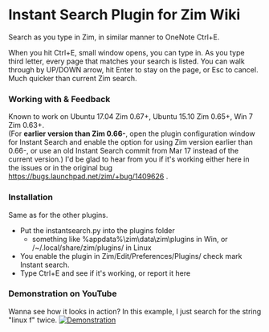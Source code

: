 # Instant Search Plugin for Zim Wiki
Search as you type in Zim, in similar manner to OneNote Ctrl+E.

When you hit Ctrl+E, small window opens, you can type in. As you type third letter, every page that matches your search is listed. You can walk through by UP/DOWN arrow, hit Enter to stay on the page, or Esc to cancel.
Much quicker than current Zim search.


### Working with & Feedback
Known to work on Ubuntu 17.04 Zim 0.67+, Ubuntu 15.10 Zim 0.65+, Win 7 Zim 0.63+.  
(For **earlier version than Zim 0.66-**, open the plugin configuration window for Instant Search and enable the option for using Zim version earlier than 0.66-, or use an old Instant Search commit from Mar 17 instead of the current version.)
I'd be glad to hear from you if it's working either here in the issues or in the original bug https://bugs.launchpad.net/zim/+bug/1409626 .

### Installation
Same as for the other plugins.
* Put the instantsearch.py into the plugins folder
  * something like %appdata%\zim\data\zim\plugins in Win, or /~/.local/share/zim/plugins/ in Linux
* You enable the plugin in Zim/Edit/Preferences/Plugins/ check mark Instant search.
* Type Ctrl+E and see if it's working, or report it here

### Demonstration on YouTube
Wanna see how it looks in action? In this example, I just search for the string "linux f" twice.
[![Demonstration](https://img.youtube.com/vi/nB2SfxDhEoM/0.jpg)](https://www.youtube.com/watch?v=nB2SfxDhEoM)
